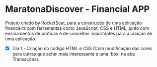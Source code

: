 # MaratonaDiscover - Financial APP

Projeto criado by RocketSeat, para a construção de uma aplicação financeira com ferramentas como JavaScript, CSS e HTML, junto com ensinamentos de práticas e de conceitos importantes para a criação de uma aplicação.

 - [x] Dia 1 - Criação do código HTML e CSS (Com modificação das cores para outras que achei mais interessante e uma 'box' na aba Transações).